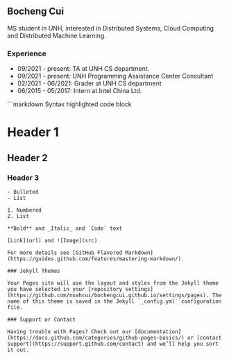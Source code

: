 <h2>Bocheng Cui</h2>

MS student in UNH, interested in Distributed Systems, Cloud Computing and Distributed Machine Learning.

<h3>Experience</h3>

<ul>
<li> 09/2021 - present: TA at UNH CS department.</li>
<li> 09/2021 - present: UNH Programming Assistance Center Consultant</li>
<li> 02/2021 - 06/2021: Grader at UNH CS department</li>
<li> 06/2015 - 05/2017: Intern at Intel China Ltd.</li>
</ul>
```markdown
Syntax highlighted code block

# Header 1

## Header 2

### Header 3

```
- Bulleted
- List

1. Numbered
2. List

**Bold** and _Italic_ and `Code` text

[Link](url) and ![Image](src)

For more details see [GitHub Flavored Markdown](https://guides.github.com/features/mastering-markdown/).

### Jekyll Themes

Your Pages site will use the layout and styles from the Jekyll theme you have selected in your [repository settings](https://github.com/noahcui/bochengcui.github.io/settings/pages). The name of this theme is saved in the Jekyll `_config.yml` configuration file.

### Support or Contact

Having trouble with Pages? Check out our [documentation](https://docs.github.com/categories/github-pages-basics/) or [contact support](https://support.github.com/contact) and we’ll help you sort it out.

```

```

```

```

```

```

```
